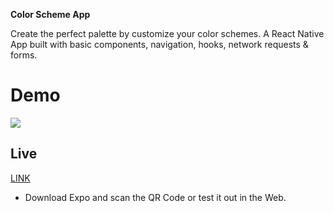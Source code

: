 **Color Scheme App**

Create the perfect palette by customize your color schemes. A React Native App built with basic components, navigation, hooks, network requests & forms.

# Demo

![](demo.gif)

## Live

[LINK](https://snack.expo.io/@ad757/color-scheme-app)

- Download Expo and scan the QR Code or test it out in the Web.
